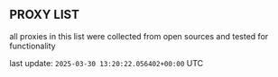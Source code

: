 ## PROXY LIST

all proxies in this list were collected from open sources and tested for functionality

last update: `2025-03-30 13:20:22.056402+00:00` UTC